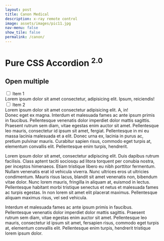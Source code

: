 ```yaml
---
layout: post
title: Canon Medical
description: x-ray remote control
image: assets/images/pic11.jpg
nav-menu: false
show_tile: false
permalink: /canon/
---
```

<!-- accordion -->
<div class="row">
<h1>Pure CSS Accordion <sup>2.0</sup></h1>
<div class="row-ac">
  <div class="col-ac">
    <h2>Open <b>multiple</b></h2>
    <div class="tabs-ac">
      <div class="tab-ac">
        <input type="checkbox" id="chck1">
        <label class="tab-ac-label" for="chck1">Item 1</label>
        <div class="tab-ac-content">
          Lorem ipsum dolor sit amet consectetur, adipisicing elit. Ipsum, reiciendis!
        </div>
      </div>
      <div class="tab-ac">
        <input type="checkbox" id="chck2">
        <label class="tab-ac-label" for="chck2">Item 2</label>
        <div class="tab-ac-content">
          Lorem ipsum dolor sit amet consectetur adipisicing elit. A, in!
        </div>
      </div>
    </div>
  </div>
</div>
</div>
<!-- accordion end -->
Donec eget ex magna. Interdum et malesuada fames ac ante ipsum primis in faucibus. Pellentesque venenatis dolor imperdiet dolor mattis sagittis. Praesent rutrum sem diam, vitae egestas enim auctor sit amet. Pellentesque leo mauris, consectetur id ipsum sit amet, fergiat. Pellentesque in mi eu massa lacinia malesuada et a elit. Donec urna ex, lacinia in purus ac, pretium pulvinar mauris. Curabitur sapien risus, commodo eget turpis at, elementum convallis elit. Pellentesque enim turpis, hendrerit.

Lorem ipsum dolor sit amet, consectetur adipiscing elit. Duis dapibus rutrum facilisis. Class aptent taciti sociosqu ad litora torquent per conubia nostra, per inceptos himenaeos. Etiam tristique libero eu nibh porttitor fermentum. Nullam venenatis erat id vehicula viverra. Nunc ultrices eros ut ultricies condimentum. Mauris risus lacus, blandit sit amet venenatis non, bibendum vitae dolor. Nunc lorem mauris, fringilla in aliquam at, euismod in lectus. Pellentesque habitant morbi tristique senectus et netus et malesuada fames ac turpis egestas. In non lorem sit amet elit placerat maximus. Pellentesque aliquam maximus risus, vel sed vehicula.

Interdum et malesuada fames ac ante ipsum primis in faucibus. Pellentesque venenatis dolor imperdiet dolor mattis sagittis. Praesent rutrum sem diam, vitae egestas enim auctor sit amet. Pellentesque leo mauris, consectetur id ipsum sit amet, fersapien risus, commodo eget turpis at, elementum convallis elit. Pellentesque enim turpis, hendrerit tristique lorem ipsum dolor.
